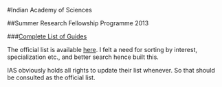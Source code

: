 #Indian Academy of Sciences

##Summer Research Fellowship Programme 2013

###[Complete List of Guides](http://abhshkdz.github.com/ias-guides/)

The official list is available [here](http://web-japps.ias.ac.in:8080/fellowship2013/selectfellows.jsp?atype=B&area=%25). I felt a need for sorting by interest, specialization etc., and better search hence built this.

IAS obviously holds all rights to update their list whenever. So that should be consulted as the official list.
